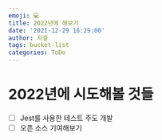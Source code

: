 ```yaml
---
emoji: 💻
title: 2022년에 해보기
date: '2021-12-29 16:29:00'
author: 지걸
tags: bucket-list
categories: ToDo
---
```

# 2022년에 시도해볼 것들
- [ ] Jest를 사용한 테스트 주도 개발
- [ ] 오픈 소스 기여해보기 
